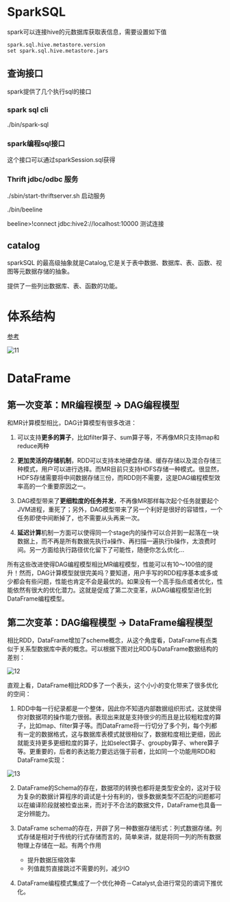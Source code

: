 # SparkSQL

spark可以连接hive的元数据库获取表信息，需要设置如下值

```shell
spark.sql.hive.metastore.version
set spark.sql.hive.metastore.jars
```

## 查询接口

spark提供了几个执行sql的接口

### spark sql cli

./bin/spark-sql

### spark编程sql接口

这个接口可以通过sparkSession.sql获得

### Thrift jdbc/odbc 服务

./sbin/start-thriftserver.sh  启动服务

./bin/beeline 

beeline>!connect jdbc:hive2://localhost:10000 测试连接

## catalog

sparkSQL 的最高级抽象就是Catalog,它是关于表中数据、数据库、表、函数、视图等元数据存储的抽象。

提供了一些列出数据库、表、函数的功能。

# 体系结构

[参考](http://hbasefly.com/2017/02/16/sparksql-dataframe/)

![11](https://gitee.com/luckywind/PigGo/raw/master/image/11.png)

# DataFrame

## 第一次变革：MR编程模型 -> DAG编程模型

和MR计算模型相比，DAG计算模型有很多改进：

1. 可以支持**更多的算子**，比如filter算子、sum算子等，不再像MR只支持map和reduce两种

2. **更加灵活的存储机制**，RDD可以支持本地硬盘存储、缓存存储以及混合存储三种模式，用户可以进行选择。而MR目前只支持HDFS存储一种模式。很显然，HDFS存储需要将中间数据存储三份，而RDD则不需要，这是DAG编程模型效率高的一个重要原因之一。

3. DAG模型带来了**更细粒度的任务并发**，不再像MR那样每次起个任务就要起个JVM进程，重死了；另外，DAG模型带来了另一个利好是很好的容错性，一个任务即使中间断掉了，也不需要从头再来一次。

4. **延迟计算**机制一方面可以使得同一个stage内的操作可以合并到一起落在一块数据上，而不再是所有数据先执行a操作、再扫描一遍执行b操作，太浪费时间。另一方面给执行路径优化留下了可能性，随便你怎么优化…

所有这些改进使得DAG编程模型相比MR编程模型，性能可以有10～100倍的提升！然而，DAG计算模型就很完美吗？要知道，用户手写的RDD程序基本或多或少都会有些问题，性能也肯定不会是最优的。如果没有一个高手指点或者优化，性能依然有很大的优化潜力。这就是促成了第二次变革，从DAG编程模型进化到DataFrame编程模型。

## 第二次变革：DAG编程模型 -> DataFrame编程模型

相比RDD，DataFrame增加了scheme概念，从这个角度看，DataFrame有点类似于关系型数据库中表的概念。可以根据下图对比RDD与DataFrame数据结构的差别：

![12](https://gitee.com/luckywind/PigGo/raw/master/image/12.png)

直观上看，DataFrame相比RDD多了一个表头，这个小小的变化带来了很多优化的空间：



1. RDD中每一行纪录都是一个整体，因此你不知道内部数据组织形式，这就使得你对数据项的操作能力很弱。表现出来就是支持很少的而且是比较粗粒度的算子，比如map、filter算子等。而DataFrame将一行切分了多个列，每个列都有一定的数据格式，这与数据库表模式就很相似了，数据粒度相比更细，因此就能支持更多更细粒度的算子，比如select算子、groupby算子、where算子等。更重要的，后者的表达能力要远远强于前者，比如同一个功能用RDD和DataFrame实现：

![13](https://gitee.com/luckywind/PigGo/raw/master/image/13.png)

2. DataFrame的Schema的存在，数据项的转换也都将是类型安全的，这对于较为复杂的数据计算程序的调试是十分有利的，很多数据类型不匹配的问题都可以在编译阶段就被检查出来，而对于不合法的数据文件，DataFrame也具备一定分辨能力。

3. DataFrame schema的存在，开辟了另一种数据存储形式：列式数据存储。列式存储是相对于传统的行式存储而言的，简单来讲，就是将同一列的所有数据物理上存储在一起。有两个作用
   - 提升数据压缩效率
   - 列值裁剪直接跳过不需要的列，减少IO
4. DataFrame编程模式集成了一个优化神奇－Catalyst,会进行常见的谓词下推优化。

